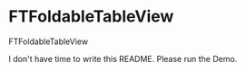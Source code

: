 # FTFoldableTableView

FTFoldableTableView

I don't have time to write this README. Please run the Demo. 
